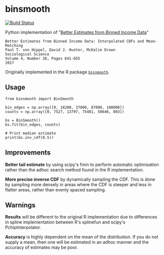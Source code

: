 # binsmooth

[![Build Status](https://travis-ci.org/sjtrny/binsmooth.svg?branch=master)](https://travis-ci.org/sjtrny/binsmooth)

Python implementation of "[Better Estimates from Binned Income Data][1]"

	Better Estimates from Binned Income Data: Interpolated CDFs and Mean-Matching
	Paul T. von Hippel, David J. Hunter, McKalie Drown
	Sociological Science
	Volume 4, Number 26, Pages 641-655
	2017

Originally implemented in the R package [`binsmooth`][2].

## Usage

    from binsmooth import BinSmooth
    
    bin_edges = np.array([0, 18200, 37000, 87000, 180000])
    counts = np.array([0, 7527, 13797, 75481, 50646, 803])
    
    bs = BinSmooth()
    bs.fit(bin_edges, counts)
    
    # Print median estimate
    print(bs.inv_cdf(0.5))

## Improvements

**Better tail estimate** by using scipy's fmin to perform automatic optimisation
rather than the adhoc search method found in the R implementation.

**More precise inverse CDF** by dynamically sampling the CDF. This is done
by sampling more densely in areas where the CDF is steeper and less in flatter
areas, rather than evenly spaced sampling.

## Warnings

**Results** will be different to the original R implementation due to
differences in spline implementation between R's splinefun and scipy's
PchipInterpolator.

**Accuracy** is highly dependent on the mean of the distribution. If you do
not supply a mean, then one will be estimated in an adhoc manner and the accuracy
of estimates may be poor.

[1]: https://sociologicalscience.com/download/vol-4/november/SocSci_v4_641to655.pdf
[2]: https://cran.r-project.org/web/packages/binsmooth/binsmooth.pdf
